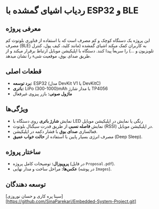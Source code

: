 # ردیاب اشیای گمشده با ESP32 و BLE

## معرفی پروژه
این پروژه یک دستگاه کوچک و کم مصرف است که با استفاده از فناوری بلوتوث کم مصرف (BLE) به کاربران کمک میکند اشیای گمشده (مانند کلید، کیف پول، کنترل تلویزیون و ...) را سریعاً پیدا کنند. دستگاه با اپلیکیشن موبایل ارتباط برقرار میکند و از طریق صدای بوق، موقعیت شیء را نشان میدهد.

## قطعات اصلی
- **برد توسعه:** ESP32 (مدل DevKit V1 یا DevKitC)
- **باتری:** LiPo (300-1000)mAh با مدار شارژ TP4056
- **ماژول صوتی:** بازر پیزوی غیرفعال

## ویژگی‌ها
- نمایش **شارژ باتری** روی دستگاه با LED رنگی یا نمایش در اپلیکیشن موبایل
- نمایش **فاصله نسبی** از طریق قدرت سیگنال بلوتوث (RSSI) در اپلیکیشن موبایل.
- فعالسازی **صدای بوق** با فشار دکمه در اپلیکیشن.
- مصرف انرژی بسیار پایین با استفاده از **حالت خواب عمیق** (Deep Sleep).

## ساختار پروژه
- **پروپوزال:** توضیحات کامل پروژه (در فایل `Proposal.pdf`).
- **عکس‌ها:** مراحل ساخت و مدار نهایی (در پوشه `Images`).

## توسعه دهندگان
[سینا پره کاری و حسان نوروزی]  
[https://github.com/SinaParekari/Embedded-System-Project.git]  